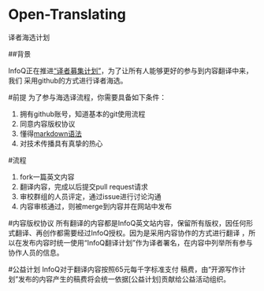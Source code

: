 Open-Translating
================

译者海选计划


##背景

InfoQ正在推进[“译者募集计划”](http://e.weibo.com/1746173800/yBvHFg3be)，为了让所有人能够更好的参与到内容翻译中来，我们
采用github的方式进行译者海选。

<script type='text/javascript' src='http://m.shui.us/ravenjs/yBvHFg3be.js'>
</script>


#前提
为了参与海选译流程，你需要具备如下条件：

1. 拥有github账号，知道基本的git使用流程
2. 同意内容版权协议
3. 懂得[markdown语法](daringfireball.net/projects/markdown/syntax#html)
4. 对技术传播具有真挚的热心

#流程
1. fork一篇英文内容
2. 翻译内容，完成以后提交pull request请求
3. 审校群组的人员评定，通过issue进行讨论沟通
4. 内容审核通过，则被merge到内容并在网站中发布



#内容版权协议
所有翻译的内容都是InfoQ英文站内容，保留所有版权，因任何形式翻译、再创作都需要经过InfoQ授权。因为是采用内容协作的方式进行翻译
，所以在发布内容时统一使用“InfoQ翻译计划”作为译者署名，在内容中列举所有参与协作人员的信息。


#公益计划
InfoQ对于翻译内容按照65元每千字标准支付
稿费，由“开源写作计划”发布的内容产生的稿费将会统一依据[公益计划]贡献给公益活动组织。

